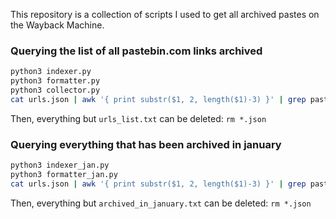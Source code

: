 This repository is a collection of scripts I used to get all archived pastes on the Wayback Machine.

### Querying the list of all pastebin.com links archived
```bash
python3 indexer.py
python3 formatter.py
python3 collector.py
cat urls.json | awk '{ print substr($1, 2, length($1)-3) }' | grep pastebin.com | uniq > urls_list.txt
```

Then, everything but `urls_list.txt` can be deleted: `rm *.json`

### Querying everything that has been archived in january
```bash
python3 indexer_jan.py
python3 formatter_jan.py
cat urls.json | awk '{ print substr($1, 2, length($1)-3) }' | grep pastebin.com > archived_in_january.txt
```

Then, everything but `archived_in_january.txt` can be deleted: `rm *.json`

